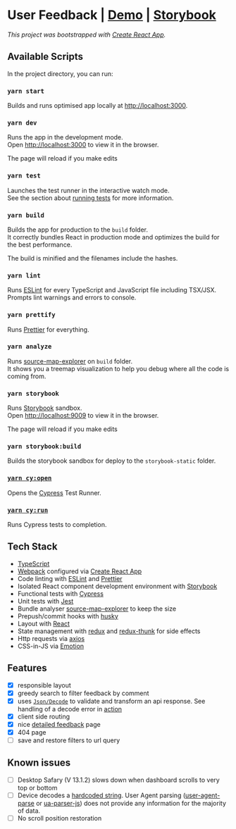 # User Feedback | [Demo](https://bit.ly/user-feedback-app) | [Storybook](https://bit.ly/user-feedback-ui)

_This project was bootstrapped with [Create React App][cra]._

## Available Scripts

In the project directory, you can run:

### `yarn start`

Builds and runs optimised app locally at [http://localhost:3000](http://localhost:3000).

### `yarn dev`

Runs the app in the development mode.<br />
Open [http://localhost:3000](http://localhost:3000) to view it in the browser.

The page will reload if you make edits

### `yarn test`

Launches the test runner in the interactive watch mode.<br />
See the section about [running tests](https://facebook.github.io/create-react-app/docs/running-tests) for more information.

### `yarn build`

Builds the app for production to the `build` folder.<br />
It correctly bundles React in production mode and optimizes the build for the best performance.

The build is minified and the filenames include the hashes.

### `yarn lint`

Runs [ESLint][eslint] for every TypeScript and JavaScript file including TSX/JSX.<br />
Prompts lint warnings and errors to console.

### `yarn prettify`

Runs [Prettier][prettier] for everything.

### `yarn analyze`

Runs [source-map-explorer][sme] on `build` folder.<br />
It shows you a treemap visualization to help you debug where all the code is coming from.

### `yarn storybook`

Runs [Storybook][storybook] sandbox.<br />
Open [http://localhost:9009](http://localhost:9009) to view it in the browser.

The page will reload if you make edits

### `yarn storybook:build`

Builds the storybook sandbox for deploy to the `storybook-static` folder.

### [`yarn cy:open`](https://docs.cypress.io/guides/guides/command-line.html#cypress-open)

Opens the [Cypress][cypress] Test Runner.

### [`yarn cy:run`](https://docs.cypress.io/guides/guides/command-line.html#cypress-run)

Runs Cypress tests to completion.

## Tech Stack

- [TypeScript][ts]
- [Webpack](https://webpack.js.org/) configured via [Create React App][cra]
- Code linting with [ESLint][eslint] and [Prettier][prettier]
- Isolated React component development environment with [Storybook][storybook]
- Functional tests with [Cypress][cypress]
- Unit tests with [Jest][jest]
- Bundle analyser [source-map-explorer][sme] to keep the size
- Prepush/commit hooks with [husky][husky]
- Layout with [React][react]
- State management with [redux][redux] and [redux-thunk][redux-thunk] for side effects
- Http requests via [axios][axios]
- CSS-in-JS via [Emotion][emotion]

## Features

- [x] responsible layout
- [x] greedy search to filter feedback by comment
- [x] uses [`Json/Decode`](https://github.com/owanturist/Fractal/tree/master/src/Json/Decode) to validate and transform an api response. See handling of a decode error in [ action](https://bit.ly/user-feedback-app-error)
- [x] client side routing
- [x] nice [detailed feedback](https://bit.ly/user-feedback-app-details) page
- [x] 404 page
- [ ] save and restore filters to url query

## Known issues

- [ ] Desktop Safary (V 13.1.2) slows down when dashboard scrolls to very top or bottom
- [ ] Device decodes a [hardcoded string](./src/api.ts#L24). User Agent parsing ([user-agent-parse](https://www.npmjs.com/package/user-agent-parse) or [ua-parser-js](https://github.com/faisalman/ua-parser-js)) does not provide any information for the majority of data.
- [ ] No scroll position restoration

[cra]: https://github.com/facebook/create-react-app
[ts]: https://www.typescriptlang.org
[eslint]: https://eslint.org
[prettier]: https://prettier.io
[storybook]: https://storybook.js.org
[cypress]: https://www.cypress.io
[jest]: https://jestjs.io
[sme]: https://www.npmjs.com/package/source-map-explorer
[husky]: https://github.com/typicode/husky
[react]: https://reactjs.org
[redux]: https://redux.js.org
[redux-thunk]: https://github.com/reduxjs/redux-thunk
[axios]: https://github.com/axios/axios
[emotion]: https://emotion.sh
